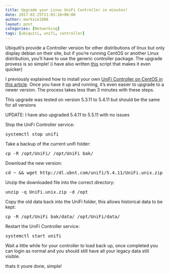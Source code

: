 ```yaml
---
title: Upgrade your Linux UniFi Controller in minutes!
date: 2017-02-25T21:03:16+00:00
author: marksie1988
layout: post
categories: [Networking]
tags: [ubiquiti, unifi, controller]
---
```

Ubiquiti&#8217;s provide a Controller version for other distributions of linux but only display debian on their site, but if you’re running CentOS or another Linux distribution, you’ll have to use the generic controller package. The upgrade provess is so simple! (i have also written <a href="https://raw.githubusercontent.com/SpottedHyenaUK/BashScripts/master/CentOS_UniFi_Controller_Upgrade.sh" target="_blank" rel="noopener noreferrer">this</a> script that makes it even quicker)

I previously explained how to install your own [UniFi Controller on CentOS in this article](http://35.176.61.220/install-unifi-controller-centos-7/). Once you have it up and running, it’s even easier to upgrade to a newer version. The process takes less than 3 minutes with these steps.

<!--more-->

This upgrade was tested on version 5.3.11 to 5.4.11 but should be the same for all versions

UPDATE: I have also upgraded 5.4.11 to 5.5.11 with no issues

Stop the UniFi Controller service:

<pre class="lang:default decode:true ">systemctl stop unifi</pre>

Take a backup of the current unifi folder:

<pre class="lang:default decode:true">cp -R /opt/UniFi/ /opt/UniFi_bak/</pre>

Download the new version:

<pre class="lang:default decode:true ">cd ~ && wget http://dl.ubnt.com/unifi/5.4.11/UniFi.unix.zip</pre>

Unzip the downloaded file into the correct directory:

<pre class="lang:default decode:true ">unzip -q UniFi.unix.zip -d /opt</pre>

Copy the old data back into the UniFi folder, this allows historical data to be kept:

<pre class="lang:default decode:true ">cp -R /opt/UniFi_bak/data/ /opt/UniFi/data/</pre>

Restart the UniFi Controller service:

<pre class="lang:default decode:true ">systemctl start unifi</pre>

Wait a little while for your controller to load back up, once completed you can login as normal and you should still have all your legacy data still visible.

thats it youre done, simple!
